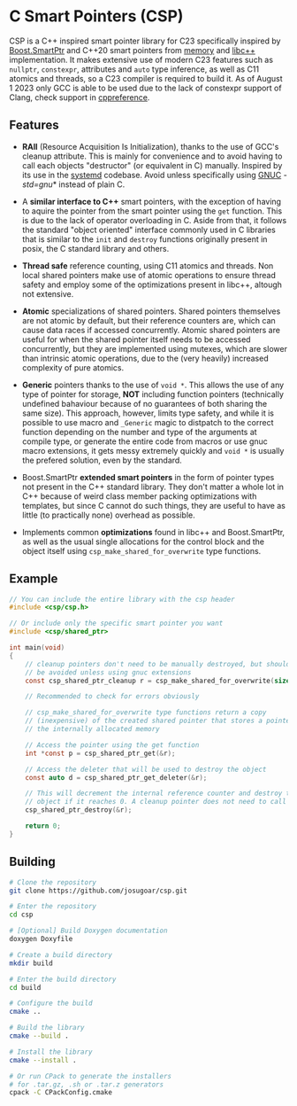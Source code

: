 # C Smart Pointers (CSP)

CSP is a C++ inspired smart pointer library for C23 specifically inspired by [Boost.SmartPtr](https://www.boost.org/doc/libs/1_82_0/libs/smart_ptr/doc/html/smart_ptr.html) and C++20 smart pointers from [memory](https://en.cppreference.com/w/cpp/memory) and [libc++](https://github.com/llvm/llvm-project/tree/main/libcxx) implementation. It makes extensive use of modern C23 features such as `nullptr`, `constexpr`, attributes and `auto` type inference, as well as C11 atomics and threads, so a C23 compiler is required to build it. As of August 1 2023 only GCC is able to be used due to the lack of constexpr support of Clang, check support in [cppreference](https://en.cppreference.com/w/c/23).

## Features

* **RAII** (Resource Acquisition Is Initialization), thanks to the use of GCC's cleanup attribute. This is mainly for convenience and to avoid having to call each objects "destructor" (or equivalent in C) manually. Inspired by its use in the [systemd](https://news.ycombinator.com/item?id=11305142) codebase. Avoid unless specifically using [GNUC](https://gcc.gnu.org/onlinedocs/gcc/C-Extensions.html) *-std=gnu** instead of plain C.

* A **similar interface to C++** smart pointers, with the exception of having to aquire the pointer from the smart pointer using the `get` function. This is due to the lack of operator overloading in C. Aside from that, it follows the standard "object oriented" interface commonly used in C libraries that is similar to the `init` and `destroy` functions originally present in posix, the C standard library and others.

* **Thread safe** reference counting, using C11 atomics and threads. Non local shared pointers make use of atomic operations to ensure thread safety and employ some of the optimizations present in libc++, altough not extensive.

* **Atomic** specializations of shared pointers. Shared pointers themselves are not atomic by default, but their reference counters are, which can cause data races if accessed concurrently. Atomic shared pointers are useful for when the shared pointer itself needs to be accessed concurrently, but they are implemented using mutexes, which are slower than intrinsic atomic operations, due to the (very heavily) increased complexity of pure atomics.

* **Generic** pointers thanks to the use of `void *`. This allows the use of any type of pointer for storage, **NOT** including function pointers (technically undefined bahaviour because of no guarantees of both sharing the same size). This approach, however, limits type safety, and while it is possible to use macro and `_Generic` magic to distpatch to the correct function depending on the number and type of the arguments at compile type, or generate the entire code from macros or use gnuc macro extensions, it gets messy extremely quickly and `void *` is usually the prefered solution, even by the standard.

* Boost.SmartPtr **extended smart pointers** in the form of pointer types not present in the C++ standard library. They don't matter a whole lot in C++ because of weird class member packing optimizations with templates, but since C cannot do such things, they are useful to have as little (to practically none) overhead as possible.

* Implements common **optimizations** found in libc++ and Boost.SmartPtr, as well as the usual single allocations for the control block and the object itself using `csp_make_shared_for_overwrite` type functions.

## Example

```c
// You can include the entire library with the csp header
#include <csp/csp.h>

// Or include only the specific smart pointer you want
#include <csp/shared_ptr>

int main(void)
{
    // cleanup pointers don't need to be manually destroyed, but should
    // be avoided unless using gnuc extensions
    const csp_shared_ptr_cleanup r = csp_make_shared_for_overwrite(sizeof(int));

    // Recommended to check for errors obviously

    // csp_make_shared_for_overwrite type functions return a copy 
    // (inexpensive) of the created shared pointer that stores a pointer to
    // the internally allocated memory

    // Access the pointer using the get function
    int *const p = csp_shared_ptr_get(&r);

    // Access the deleter that will be used to destroy the object
    const auto d = csp_shared_ptr_get_deleter(&r);

    // This will decrement the internal reference counter and destroy the
    // object if it reaches 0. A cleanup pointer does not need to call it
    csp_shared_ptr_destroy(&r);

    return 0;
}
```

## Building

```sh
# Clone the repository
git clone https://github.com/josugoar/csp.git

# Enter the repository
cd csp

# [Optional] Build Doxygen documentation
doxygen Doxyfile

# Create a build directory
mkdir build

# Enter the build directory
cd build

# Configure the build
cmake ..

# Build the library
cmake --build .

# Install the library
cmake --install .

# Or run CPack to generate the installers
# for .tar.gz, .sh or .tar.z generators
cpack -C CPackConfig.cmake
```
